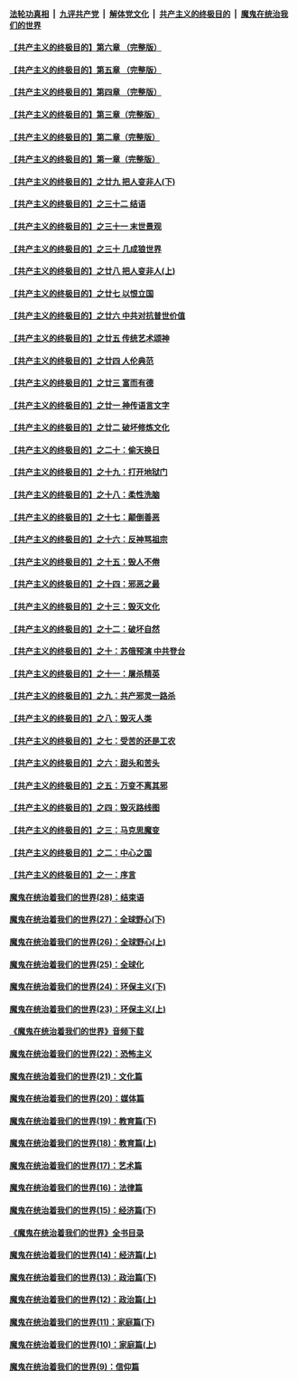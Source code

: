 

####  [法轮功真相](../../../../basic/blob/master/README.md?t=04021330) &nbsp;|&nbsp; [九评共产党](../../../../9ping.md/blob/master/README.md?t=04021330) &nbsp;|&nbsp; [解体党文化](../../../../jtdwh.md/blob/master/README.md?t=04021330)  &nbsp;|&nbsp; [共产主义的终极目的](../../../../gczydzjmd.md/blob/master/README.md?t=04021330) &nbsp;|&nbsp; [魔鬼在统治我们的世界](../../../../mgztzwmdsj.md/blob/master/README.md?t=04021330) 

#### [【共产主义的终极目的】第六章 （完整版）](../pages/nsc422/n11428913.md?t=04021330) 

#### [【共产主义的终极目的】第五章 （完整版）](../pages/nsc422/n11428912.md?t=04021330) 

#### [【共产主义的终极目的】第四章 （完整版）](../pages/nsc422/n11428907.md?t=04021330) 

#### [【共产主义的终极目的】第三章（完整版）](../pages/nsc422/n11428848.md?t=04021330) 

#### [【共产主义的终极目的】第二章（完整版）](../pages/nsc422/n11428831.md?t=04021330) 

#### [【共产主义的终极目的】第一章（完整版）](../pages/nsc422/n11417651.md?t=04021330) 

#### [【共产主义的终极目的】之廿九 把人变非人(下)](../pages/nsc422/n11344140.md?t=04021330) 

#### [【共产主义的终极目的】之三十二 结语](../pages/nsc422/n11360535.md?t=04021330) 

#### [【共产主义的终极目的】之三十一 末世景观](../pages/nsc422/n11351129.md?t=04021330) 

#### [【共产主义的终极目的】之三十 几成狼世界](../pages/nsc422/n11348280.md?t=04021330) 

#### [【共产主义的终极目的】之廿八 把人变非人(上)](../pages/nsc422/n11340492.md?t=04021330) 

#### [【共产主义的终极目的】之廿七 以恨立国](../pages/nsc422/n11336944.md?t=04021330) 

#### [【共产主义的终极目的】之廿六 中共对抗普世价值](../pages/nsc422/n11324785.md?t=04021330) 

#### [【共产主义的终极目的】之廿五 传统艺术颂神](../pages/nsc422/n11296396.md?t=04021330) 

#### [【共产主义的终极目的】之廿四 人伦典范](../pages/nsc422/n11296397.md?t=04021330) 

#### [【共产主义的终极目的】之廿三 富而有德](../pages/nsc422/n11283598.md?t=04021330) 

#### [【共产主义的终极目的】之廿一 神传语言文字](../pages/nsc422/n11263265.md?t=04021330) 

#### [【共产主义的终极目的】之廿二 破坏修炼文化](../pages/nsc422/n11245728.md?t=04021330) 

#### [【共产主义的终极目的】之二十：偷天换日](../pages/nsc422/n11238846.md?t=04021330) 

#### [【共产主义的终极目的】之十九：打开地狱门](../pages/nsc422/n11206376.md?t=04021330) 

#### [【共产主义的终极目的】之十八：柔性洗脑](../pages/nsc422/n11199994.md?t=04021330) 

#### [【共产主义的终极目的】之十七：颠倒善恶](../pages/nsc422/n11179782.md?t=04021330) 

#### [【共产主义的终极目的】之十六：反神骂祖宗](../pages/nsc422/n11166798.md?t=04021330) 

#### [【共产主义的终极目的】之十五：毁人不倦](../pages/nsc422/n11166792.md?t=04021330) 

#### [【共产主义的终极目的】之十四：邪恶之最](../pages/nsc422/n11150249.md?t=04021330) 

#### [【共产主义的终极目的】之十三：毁灭文化](../pages/nsc422/n11135227.md?t=04021330) 

#### [【共产主义的终极目的】之十二：破坏自然](../pages/nsc422/n11135214.md?t=04021330) 

#### [【共产主义的终极目的】之十：苏俄预演 中共登台](../pages/nsc422/n11118424.md?t=04021330) 

#### [【共产主义的终极目的】之十一：屠杀精英](../pages/nsc422/n11118442.md?t=04021330) 

#### [【共产主义的终极目的】之九：共产邪灵一路杀](../pages/nsc422/n11114139.md?t=04021330) 

#### [【共产主义的终极目的】之八：毁灭人类](../pages/nsc422/n11108503.md?t=04021330) 

#### [【共产主义的终极目的】之七：受苦的还是工农](../pages/nsc422/n11101809.md?t=04021330) 

#### [【共产主义的终极目的】之六：甜头和苦头](../pages/nsc422/n11096971.md?t=04021330) 

#### [【共产主义的终极目的】之五：万变不离其邪](../pages/nsc422/n11091285.md?t=04021330) 

#### [【共产主义的终极目的】之四：毁灭路线图](../pages/nsc422/n11086284.md?t=04021330) 

#### [【共产主义的终极目的】之三：马克思魔变](../pages/nsc422/n11061941.md?t=04021330) 

#### [【共产主义的终极目的】之二：中心之国](../pages/nsc422/n11047728.md?t=04021330) 

#### [【共产主义的终极目的】之一：序言](../pages/nsc422/n11086077.md?t=04021330) 

#### [魔鬼在统治着我们的世界(28)：结束语](../pages/nsc422/n10936246.md?t=04021330) 

#### [魔鬼在统治着我们的世界(27)：全球野心(下)](../pages/nsc422/n10928319.md?t=04021330) 

#### [魔鬼在统治着我们的世界(26)：全球野心(上)](../pages/nsc422/n10900318.md?t=04021330) 

#### [魔鬼在统治着我们的世界(25)：全球化](../pages/nsc422/n10788205.md?t=04021330) 

#### [魔鬼在统治着我们的世界(24)：环保主义(下)](../pages/nsc422/n10695307.md?t=04021330) 

#### [魔鬼在统治着我们的世界(23)：环保主义(上)](../pages/nsc422/n10688613.md?t=04021330) 

#### [《魔鬼在统治着我们的世界》音频下载](../pages/nsc422/n10635553.md?t=04021330) 

#### [魔鬼在统治着我们的世界(22)：恐怖主义](../pages/nsc422/n10614727.md?t=04021330) 

#### [魔鬼在统治着我们的世界(21)：文化篇](../pages/nsc422/n10597706.md?t=04021330) 

#### [魔鬼在统治着我们的世界(20)：媒体篇](../pages/nsc422/n10586579.md?t=04021330) 

#### [魔鬼在统治着我们的世界(19)：教育篇(下)](../pages/nsc422/n10564808.md?t=04021330) 

#### [魔鬼在统治着我们的世界(18)：教育篇(上)](../pages/nsc422/n10526970.md?t=04021330) 

#### [魔鬼在统治着我们的世界(17)：艺术篇](../pages/nsc422/n10499093.md?t=04021330) 

#### [魔鬼在统治着我们的世界(16)：法律篇](../pages/nsc422/n10485969.md?t=04021330) 

#### [魔鬼在统治着我们的世界(15)：经济篇(下)](../pages/nsc422/n10469975.md?t=04021330) 

#### [《魔鬼在统治着我们的世界》全书目录](../pages/nsc422/n10464261.md?t=04021330) 

#### [魔鬼在统治着我们的世界(14)：经济篇(上)](../pages/nsc422/n10457370.md?t=04021330) 

#### [魔鬼在统治着我们的世界(13)：政治篇(下)](../pages/nsc422/n10448270.md?t=04021330) 

#### [魔鬼在统治着我们的世界(12)：政治篇(上)](../pages/nsc422/n10444576.md?t=04021330) 

#### [魔鬼在统治着我们的世界(11)：家庭篇(下)](../pages/nsc422/n10440961.md?t=04021330) 

#### [魔鬼在统治着我们的世界(10)：家庭篇(上)](../pages/nsc422/n10435448.md?t=04021330) 

#### [魔鬼在统治着我们的世界(9)：信仰篇](../pages/nsc422/n10432159.md?t=04021330) 

